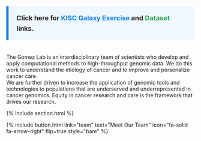 ---
---

<!-- 🔔 Callout message with embedded links and hover effects -->
<div style="text-align: left; padding: 1em 1.2em; background-color: #f0f8ff; border-left: 6px solid #007bff; margin-bottom: 2em; font-size: 1.1rem; font-weight: bold; line-height: 1.6;">
  Click here for 
  <a href="https://docs.google.com/forms/d/1o26asto6m69AuQTWfxkiZVWHyDIewv-BwBfCanJ17yA/edit" 
     target="_blank" 
     style="color: #007bff; text-decoration: none; transition: color 0.3s;"
     onmouseover="this.style.color='#0056b3'" 
     onmouseout="this.style.color='#007bff'">
    KISC Galaxy Exercise
  </a> 
  and 
  <a href="https://wustl.box.com/s/u9cry9q5kaiv25ws3p8bfybqa7ny57ek" 
     target="_blank" 
     style="color: #28a745; text-decoration: none; transition: color 0.3s;"
     onmouseover="this.style.color='#1e7e34'" 
     onmouseout="this.style.color='#28a745'">
    Dataset
  </a> 
  links.
</div>

<!-- 🔬 Main Content -->
The Gomez Lab is an interdisciplinary team of scientists who develop and apply computational methods to high-throughput genomic data. We do this work to understand the etiology of cancer and to improve and personalize cancer care.  
We are further driven to increase the application of genomic tools and technologies to populations that are underserved and underrepresented in cancer genomics. Equity in cancer research and care is the framework that drives our research. 

{% include section.html %}

{%
  include button.html
  link="team"
  text="Meet Our Team"
  icon="fa-solid fa-arrow-right"
  flip=true
  style="bare"
%}
